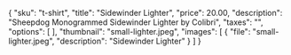 {
    "sku": "t-shirt",
    "title": "Sidewinder Lighter",
    "price": 20.00,
    "description": "Sheepdog Monogrammed Sidewinder Lighter by Colibri",
    "taxes": "",
    "options": [
    ],
    "thumbnail": "small-lighter.jpeg",
    "images": [
        { "file": "small-lighter.jpeg", "description": "Sidewinder Lighter" }
    ]
}